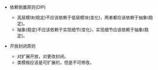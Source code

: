 * 依赖倒置原则(DIP)

    * 高层模块(稳定)不应该依赖于低层模块(变化)，两者都应该依赖于抽象(稳定)。
    * 抽象(稳定)不应该依赖于实现细节(变化)，实现细节应该依赖于抽象(稳定)。

* 开放封闭原则
    * 对扩展开放，对更改封闭。
    * 类模板应该是可扩展的，但是不可修改。
    